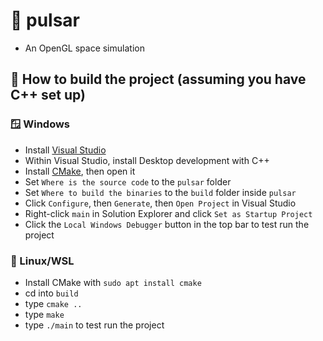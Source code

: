 # 🌟 pulsar
- An OpenGL space simulation

## 🚀 How to build the project (assuming you have C++ set up)
### 🪟 Windows
- Install [Visual Studio](https://visualstudio.microsoft.com/)
- Within Visual Studio, install Desktop development with C++
- Install [CMake](https://cmake.org/download/), then open it
- Set `Where is the source code` to the `pulsar` folder
- Set `Where to build the binaries` to the `build` folder inside `pulsar`
- Click `Configure`, then `Generate`, then `Open Project` in Visual Studio
- Right-click `main` in Solution Explorer and click `Set as Startup Project`
- Click the `Local Windows Debugger` button in the top bar to test run the project

### 🐧 Linux/WSL
- Install CMake with `sudo apt install cmake`
- cd into `build`
- type `cmake ..`
- type `make`
- type `./main` to test run the project
